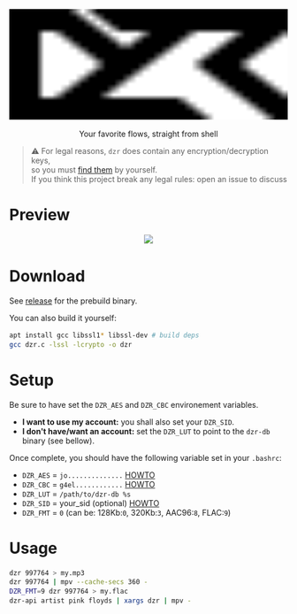 <img width=100% height=200 src=.logo.svg>
<p align=center>Your favorite flows, straight from shell</p>

> ⚠️ For legal reasons, `dzr` does contain any encryption/decryption keys,  
> so you must [find them](https://github.com/yne/dzr/wiki) by yourself.  
> If you think this project break any legal rules: open an issue to discuss

# Preview

<p align=center><a href="https://asciinema.org/a/NpET2MMpGN41QW2a0JOjFru0l">
<img height=200 src="https://asciinema.org/a/NpET2MMpGN41QW2a0JOjFru0l.svg">
</a></p>

# Download

See [release](https://github.com/yne/dzr/releases) for the prebuild binary.

You can also build it yourself:

```bash
apt install gcc libssl1* libssl-dev # build deps
gcc dzr.c -lssl -lcrypto -o dzr
```
# Setup

Be sure to have set the `DZR_AES` and `DZR_CBC` environement variables.

* **I want to use my account:**
you shall also set your `DZR_SID`.  
* **I don't have/want an account:**
set the `DZR_LUT` to point to the `dzr-db` binary (see bellow).

Once complete, you should have the following variable set in your `.bashrc`:

  - `DZR_AES` = `jo..............` [HOWTO](https://github.com/yne/dzr/wiki)
  - `DZR_CBC` = `g4el............` [HOWTO](https://github.com/yne/dzr/wiki)
  - `DZR_LUT` = `/path/to/dzr-db %s`
  - `DZR_SID` = your_sid (optional) [HOWTO](https://github.com/yne/dzr/wiki)
  - `DZR_FMT` = `0` (can be: 128Kb:`0`, 320Kb:`3`, AAC96:`8`, FLAC:`9`)

# Usage

```sh
dzr 997764 > my.mp3
dzr 997764 | mpv --cache-secs 360 -
DZR_FMT=9 dzr 997764 > my.flac
dzr-api artist pink floyds | xargs dzr | mpv -
```

